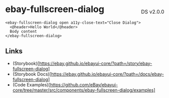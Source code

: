<h1 style='display: flex; justify-content: space-between; align-items: center;'>
    <span>
        ebay-fullscreen-dialog
    </span>
    <span style='font-weight: normal; font-size: medium; margin-bottom: -15px;'>
        DS v2.0.0
    </span>
</h1>

```marko
<ebay-fullscreen-dialog open a11y-close-text="Close Dialog">
  <@header>Hello World</@header>
  Body content
</ebay-fullscreen-dialog>
```

## Links

-   (Storybook)[https://ebay.github.io/ebayui-core/?path=/story/ebay-fullscreen-dialog]
-   (Storybook Docs)[https://ebay.github.io/ebayui-core/?path=/docs/ebay-fullscreen-dialog]
-   (Code Examples)[https://github.com/eBay/ebayui-core/tree/master/src/components/ebay-fullscreen-dialog/examples]
